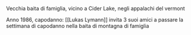 Vecchia baita di famiglia, vicino a Cider Lake, negli appalachi del vermont

Anno 1986, capodanno: [[Lukas Lymann]] invita 3 suoi amici a passare la settimana di capodanno nella baita di montagna di famiglia